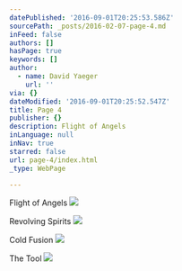 ```yaml
---
datePublished: '2016-09-01T20:25:53.586Z'
sourcePath: _posts/2016-02-07-page-4.md
inFeed: false
authors: []
hasPage: true
keywords: []
author:
  - name: David Yaeger
    url: ''
via: {}
dateModified: '2016-09-01T20:25:52.547Z'
title: Page 4
publisher: {}
description: Flight of Angels
inLanguage: null
inNav: true
starred: false
url: page-4/index.html
_type: WebPage

---
```

Flight of Angels
![](https://s3-us-west-2.amazonaws.com/the-grid-img/p/a6d56cc4cee34acfcfe3e74a9c63be02932bede9.png)

Revolving Spirits
![](https://the-grid-user-content.s3-us-west-2.amazonaws.com/9406d304-60f0-4cc0-9f52-d6fac4357432.jpg)

Cold Fusion
![](https://the-grid-user-content.s3-us-west-2.amazonaws.com/3e78c8a6-a393-4f98-9fe9-e49cb035cccb.jpg)

The Tool
![](https://the-grid-user-content.s3-us-west-2.amazonaws.com/6f7281d7-75a0-4de7-87f1-ebbf4839aea3.jpg)